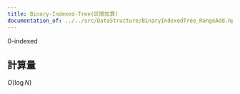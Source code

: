 ```yaml
---
title: Binary-Indexed-Tree(区間加算)
documentation_of: ../../src/DataStructure/BinaryIndexedTree_RangeAdd.hpp
---
```

0-indexed
## 計算量
$O(\log N)$
